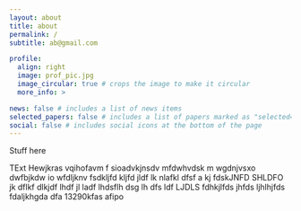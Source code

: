 ```yaml
---
layout: about
title: about
permalink: /
subtitle: ab@gmail.com

profile:
  align: right
  image: prof_pic.jpg
  image_circular: true # crops the image to make it circular
  more_info: >

news: false # includes a list of news items
selected_papers: false # includes a list of papers marked as "selected={true}"
social: false # includes social icons at the bottom of the page
---
```


Stuff here

TExt Hewjkras vqihofavm f sioadvkjnsdv mfdwhvdsk m wgdnjvsxo dwfbjkdw io wfdljknv  fsdkljfd kljfd jldf lk nlafkl dfsf a
kj fdskJNFD SHLDFO jk dflkf dlkjdf lhdf jl ladf lhdsflh dsg lh dfs ldf LJDLS 
fdhkjlfds jhfds ljhlhjfds 
fdaljkhgda dfa
13290kfas
afipo
